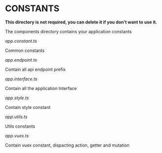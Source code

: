 # CONSTANTS

**This directory is not required, you can delete it if you don't want to use it.**

The components directory contains your application constants


_app.constant.ts_

Common constants

_app.endpoint.ts_

Contain all api endpoint prefix

_app.interface.ts_

Contain all the application Interface

_app.style.ts_

Contain style constant

_app.utils.ts_

Utils constants

_app.vuex.ts_

Contain vuex constant, dispacting action, getter and mutation